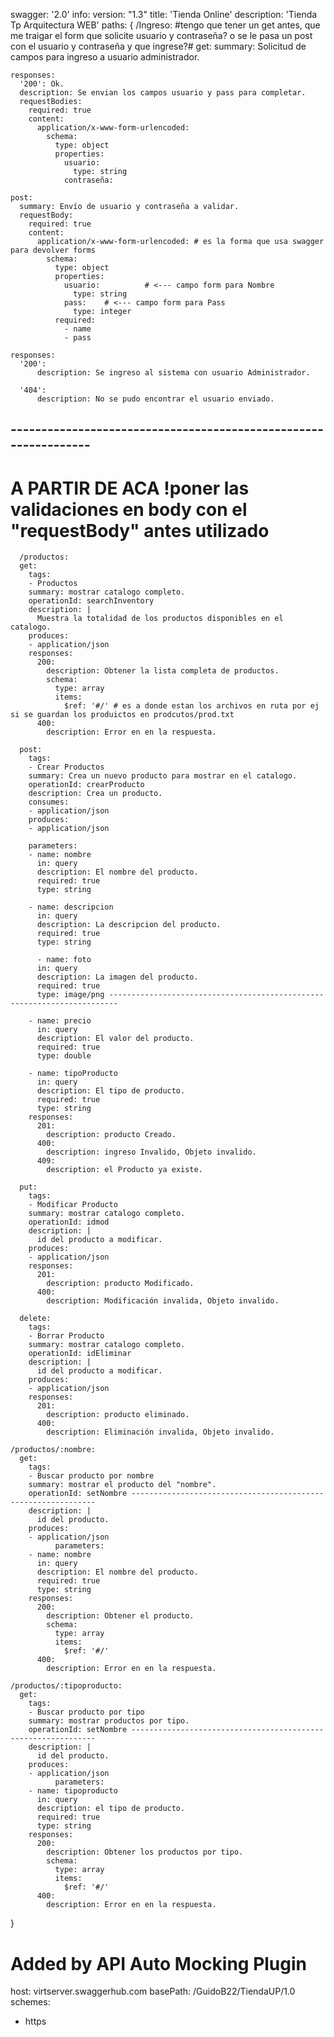 swagger: '2.0'
info:
  version: "1.3"
  title: 'Tienda Online'
  description: 'Tienda Tp Arquitectura WEB'
paths: {
  /Ingreso:
  #tengo que tener un get antes, que me traigar el form que solicite usuario y contraseña? o se le pasa un post con el usuario y contraseña y que ingrese?#
    get:
      summary: Solicitud de campos para ingreso a usuario administrador.
    
    responses:
      '200': Ok. 
      description: Se envian los campos usuario y pass para completar.
      requestBodies:
        required: true
        content:
          application/x-www-form-urlencoded:
            schema:
              type: object
              properties:
                usuario:
                  type: string
                contraseña:
    
    post:
      summary: Envío de usuario y contraseña a validar.
      requestBody:
        required: true
        content:
          application/x-www-form-urlencoded: # es la forma que usa swagger para devolver forms
            schema:
              type: object
              properties:
                usuario:          # <--- campo form para Nombre
                  type: string
                pass:    # <--- campo form para Pass
                  type: integer
              required:
                - name
                - pass
    
    responses:
      '200':
          description: Se ingreso al sistema con usuario Administrador.
      
      '404':
          description: No se pudo encontrar el usuario enviado.
          
          
 ## ----------------------------------------------------------------
 # A PARTIR DE ACA !poner las validaciones en body con el "requestBody" antes utilizado
      

      /productos:
      get:
        tags:
        - Productos
        summary: mostrar catalogo completo.
        operationId: searchInventory
        description: |
          Muestra la totalidad de los productos disponibles en el catalogo.
        produces:
        - application/json
        responses:
          200:
            description: Obtener la lista completa de productos.
            schema:
              type: array
              items:
                $ref: '#/' # es a donde estan los archivos en ruta por ej si se guardan los produictos en prodcutos/prod.txt
          400:
            description: Error en en la respuesta.

      post:
        tags:
        - Crear Productos
        summary: Crea un nuevo producto para mostrar en el catalogo.
        operationId: crearProducto
        description: Crea un producto.
        consumes:
        - application/json
        produces:
        - application/json

        parameters:
        - name: nombre
          in: query
          description: El nombre del producto.
          required: true
          type: string

        - name: descripcion
          in: query
          description: La descripcion del producto.
          required: true
          type: string

          - name: foto
          in: query
          description: La imagen del producto.
          required: true
          type: image/png ------------------------------------------------------------------------

        - name: precio
          in: query
          description: El valor del producto.
          required: true
          type: double 

        - name: tipoProducto
          in: query
          description: El tipo de producto.
          required: true
          type: string
        responses:
          201:
            description: producto Creado.
          400:
            description: ingreso Invalido, Objeto invalido.
          409:
            description: el Producto ya existe.

      put:
        tags:
        - Modificar Producto
        summary: mostrar catalogo completo.
        operationId: idmod
        description: | 
          id del producto a modificar.
        produces:
        - application/json
        responses:
          201:
            description: producto Modificado.
          400:
            description: Modificación invalida, Objeto invalido.

      delete:
        tags:
        - Borrar Producto
        summary: mostrar catalogo completo.
        operationId: idEliminar
        description: | 
          id del producto a modificar.
        produces:
        - application/json
        responses:
          201:
            description: producto eliminado.
          400:
            description: Eliminación invalida, Objeto invalido.     

    /productos/:nombre:        
      get:
        tags:
        - Buscar producto por nombre
        summary: mostrar el producto del "nombre".
        operationId: setNombre --------------------------------------------------------------
        description: | 
          id del producto.
        produces:
        - application/json
              parameters:
        - name: nombre
          in: query
          description: El nombre del producto.
          required: true
          type: string
        responses:
          200:
            description: Obtener el producto.
            schema:
              type: array
              items:
                $ref: '#/'
          400:
            description: Error en en la respuesta.

    /productos/:tipoproducto:        
      get:
        tags:
        - Buscar producto por tipo
        summary: mostrar productos por tipo.
        operationId: setNombre --------------------------------------------------------------
        description: | 
          id del producto.
        produces:
        - application/json
              parameters:
        - name: tipoproducto
          in: query
          description: el tipo de producto.
          required: true
          type: string
        responses:
          200:
            description: Obtener los productos por tipo.
            schema:
              type: array
              items:
                $ref: '#/'
          400:
            description: Error en en la respuesta.
  
  
  
  
  
  
  
  
}
# Added by API Auto Mocking Plugin
host: virtserver.swaggerhub.com
basePath: /GuidoB22/TiendaUP/1.0
schemes:
 - https
